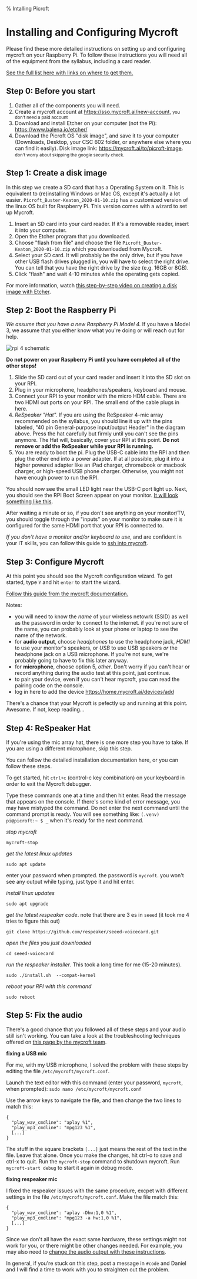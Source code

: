 % Intalling Picroft

<style>
.sourceCode { padding-top: 1em;padding-bottom: 1em;}
</style>

Installing and Configuring Mycroft
===================================


Please find these more detailed instructions on setting up and configuring
mycroft on your Raspberry Pi. To follow these instructions you will need
all of the equipment from the syllabus, including a card reader.

[See the full list here with links on where to get them.](https://mcuringa.github.io/adelphi-ed-tech-courses/intro-to-programming_python.html#required-hardware)

Step 0: Before you start
-------------------------

1. Gather all of the components you will need.
2. Create a mycroft account at <https://sso.mycroft.ai/new-account>, <small>you don't need a paid account</small>
3. Download and install Etcher on your computer (not the Pi): <https://www.balena.io/etcher/>
4. Download the Picroft OS "disk image", and save it to your computer (Downloads,
   Desktop, your CSC 602 folder, or anywhere else where you can find it easily).
   Disk image link: <https://mycroft.ai/to/picroft-image>. <small>don't worry about skipping the google security check.</small>

Step 1: Create a disk image
----------------------------
In this step we create a SD card that has a Operating System on it. This is
equivalent to (re)installing Windows or Mac OS, except it's actually a lot easier.
``Picroft_Buster-Keaton_2020-01-10.zip`` has a customized version of the linux
OS built for Raspberry Pi. This version comes with a wizard to set up Mycroft.

1. Insert an SD card into your card reader. If it's a removable reader,
   insert it into your computer.
2. Open the Etcher program that you downloaded.
3. Choose "flash from file" and choose the file ``Picroft_Buster-Keaton_2020-01-10.zip`` which you downloaded from Mycroft.
4. Select your SD card. It will probably be the only drive, but if you have
   other USB flash drives plugged in, you will have to select the right drive.
   You can tell that you have the right drive by the size (e.g. 16GB or 8GB).
5. Click "flash" and wait 4-10 minutes while the operating gets copied.

For more information, watch [this step-by-step video on creating a disk image with Etcher](https://www.youtube.com/watch?v=PijX8GDco-g).

Step 2: Boot the Raspberry Pi
-----------------------------
_We assume that you have a new Raspberry Pi Model 4._ If you have a Model 3,
we assume that you either know what you're doing or will reach out for help.

<img src="https://keytosmart.com/wp-content/uploads/2019/10/rpi-4-hardware-overview-1024x599.jpg" alt="rpi 4 schematic">

**Do not power on your Raspberry Pi until you have completed all of the other steps!**

1. Slide the SD card out of your card reader and insert it into the SD slot on your RPI.
2. Plug in your microphone, headphones/speakers, keyboard and mouse.
3. Connect your RPI to your monitor with the micro HDM cable. There are two
   HDMI out ports on your RPI. The small end of the cable plugs in here.
4. _ReSpeaker "Hat"._ If you are using the ReSpeaker 4-mic array recommended on
   the syllabus, you should line it up with the pins labeled,
   "40 pin General-purpose input/output Header" in the diagram above. Press the
   hat carefully but firmly until you can't see the pins anymore. The Hat will,
   basically, cover your RPI at this point. **Do not remove or add the ReSpeaker
   while your RPI is running.**
5. You are ready to boot the pi. Plug the USB-C cable into the RPI and then
   plug the other end into a power adapter. If at all possible, plug it into
   a higher powered adapter like an iPad charger, chromebook or macbook charger,
   or high-speed USB phone charger. Otherwise, you might not have enough power
   to run the RPI.

You should now see the small LED light near the USB-C port light up. Next,
you should see the RPI Boot Screen appear on your monitor.
[It will look something like this](https://raspberrycoulis.files.wordpress.com/2015/10/raspi2boot.jpg?w=1400).

After waiting a minute or so, if you don't see anything on your monitor/TV, you
should toggle through the "inputs" on your monitor to make sure it is configured
for the same HDMI port that your RPI is connected to.

_If you don't have a monitor and/or keyboard to use_, and are confident in your IT
skills, you can follow this guide to [ssh into mycroft](https://mycroft-ai.gitbook.io/docs/using-mycroft-ai/get-mycroft/picroft#ssh-into-picroft).

Step 3: Configure Mycroft
-------------------------

At this point you should see the Mycroft configuration wizard. To get started,
type `Y` and hit `enter` to start the wizard.

[Follow this guide from the mycroft documentation.](https://mycroft-ai.gitbook.io/docs/using-mycroft-ai/get-mycroft/picroft#setting-up-picroft)

Notes:
- you will need to know the _name_ of your wireless netowrk (SSID) as well as the password in order to connect to the internet. if you're not sure of the name, you can probably look at your phone or laptop to see the name of the network.
- for **audio output**, choose _headphones_ to use the headphone jack, _HDMI_ to use your monitor's speakers, or _USB_ to use USB speakers _or_ the headphone jack on a USB microphone. If you're not sure, we're probably going to have to fix this later anyway.
- for **microphone**, choose option 5, _other_. Don't worry if you can't hear or record anything during the audio test at this point, just continue.
- to pair your device, even if you can't hear mycroft, you can read the pairing code on the console.
- log in here to add the device <https://home.mycroft.ai/devices/add>

There's a chance that your Mycroft is pefectly up and running at this point. Awesome. If not, keep reading...


Step 4: ReSpeaker Hat
---------------------
If you're using the mic array hat, there is one more step you have to take. If
you are using a different microphone, skip this step.

You can follow the detailed installation documentation here, or you can
follow these steps.

To get started, hit ``ctrl+c`` (control-c key combination) on your keyboard
in order to exit the Mycroft debugger.

Type these commands one at a time and then hit enter. Read the message that
appears on the console. If there's some kind of error message, you may
have mistyped the command. Do not enter the next command until the command
prompt is ready. You will see something like: ``(.venv) pi@picroft:~ $ _``
when it's ready for the next command.

_stop mycroft_

~~~~~~~~~~~~~~~~~~~{.bash}
mycroft-stop
~~~~~~~~~~~~~~~~~~~

_get the latest linux updates_

~~~~~~~~~~~~~~~~~~~{.bash}
sudo apt update
~~~~~~~~~~~~~~~~~~~

enter your password when prompted. the password is `mycroft`. you won't see any output while typing, just type it and hit enter.

_install linux updates_

~~~~~~~~~~~~~~~~~~~{.bash}
sudo apt upgrade
~~~~~~~~~~~~~~~~~~~

_get the latest respeaker code_. note that there are 3 es in `seeed` (it took me 4 tries to figure this out)

~~~~~~~~~~~~~~~~~~~{.bash}
git clone https://github.com/respeaker/seeed-voicecard.git
~~~~~~~~~~~~~~~~~~~

_open the files you just downloaded_

~~~~~~~~~~~~~~~~~~~{.bash}
cd seeed-voicecard
~~~~~~~~~~~~~~~~~~~

_run the respeaker installer_. This took a long time for me (15-20 minutes).

~~~~~~~~~~~~~~~~~~~{.bash}
sudo ./install.sh  --compat-kernel
~~~~~~~~~~~~~~~~~~~

_reboot your RPI with this command_

~~~~~~~~~~~~~~~~~~~{.bash}
sudo reboot
~~~~~~~~~~~~~~~~~~~


Step 5: Fix the audio
---------------------
There's a good chance that you followed all of these steps and your audio
still isn't working. You can take a look at the troubleshooting techniques
offered on [this page by the mycroft team](https://mycroft-ai.gitbook.io/docs/using-mycroft-ai/troubleshooting/audio-troubleshooting).


**fixing a USB mic**

For me, with my USB microphone, I solved the problem with these steps by editing
the file `/etc/mycroft/mycroft.conf`.

Launch the text editor with this command (enter your password, `mycroft`, when prompted):
`sudo nano /etc/mycroft/mycroft.conf`

Use the arrow keys to navigate the file, and then change the two lines to match this:

~~~~~~~~~~~~~~~~~~~{.json}
{
  "play_wav_cmdline": "aplay %1",
  "play_mp3_cmdline": "mpg123 %1",
  [...]
}
~~~~~~~~~~~~~~~~~~~

The stuff in the square brackets `[...]` just means the rest of the text in the file.
Leave that alone. Once you make the changes, hit ctrl-o to save and ctrl-x to quit.
Run the `mycroft-stop` command to shutdown mycroft. Run `mycroft-start debug`
to start it again in debug mode.


**fixing respeaker mic**

I fixed the respeaker issues with the same procedure, excpet with different
settings in the file `/etc/mycroft/mycroft.conf`. Make the file match this:

~~~~~~~~~~~~~~~~~~~{.json}
{
  "play_wav_cmdline": "aplay -Dhw:1,0 %1",
  "play_mp3_cmdline": "mpg123 -a hw:1,0 %1",
  [...]
}
~~~~~~~~~~~~~~~~~~~

Since we don't all have the exact same hardware, these settings might not
work for you, or there might be other changes needed. For example, you may
also need to [change the audio output with these instructions](https://www.raspberrypi.org/documentation/configuration/audio-config.md).

In general, if you're stuck on this step, post a message in `#code` and Daniel and I will find a time to work with you to straighten out the problem.
